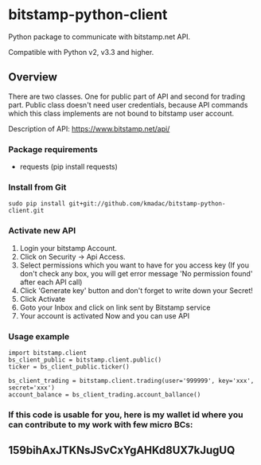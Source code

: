 bitstamp-python-client
======================

Python package to communicate with bitstamp.net API.

Compatible with Python v2, v3.3 and higher.

## Overview ##

There are two classes. One for public part of API and second for trading part.
Public class doesn't need user credentials, because API commands which this class implements are not bound to bitstamp user account.

Description of API:
https://www.bitstamp.net/api/

### Package requirements ###

* requests (pip install requests)

### Install from Git ###

    sudo pip install git+git://github.com/kmadac/bitstamp-python-client.git

### Activate new API ###

1. Login your bitstamp Account.
2. Click on Security -> Api Access.
3. Select permissions which you want to have for you access key (If you don't check any box, you will get error message 'No permission found' after each API call)
4. Click 'Generate key' button and don't forget to write down your Secret!
5. Click Activate
6. Goto your Inbox and click on link sent by Bitstamp service
7. Your account is activated Now and you can use API

### Usage example ###

    import bitstamp.client
    bs_client_public = bitstamp.client.public()
    ticker = bs_client_public.ticker()

    bs_client_trading = bitstamp.client.trading(user='999999', key='xxx', secret='xxx')
    account_balance = bs_client_trading.account_ballance()

### If this code is usable for you, here is my wallet id where you can contribute to my work with few micro BCs: ###

## 159bihAxJTKNsJSvCxYgAHKd8UX7kJugUQ ##
